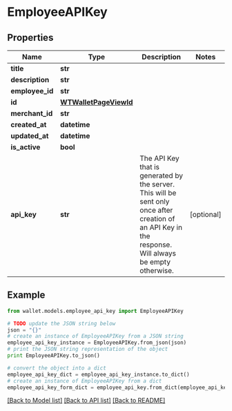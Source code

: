 # EmployeeAPIKey


## Properties

Name | Type | Description | Notes
------------ | ------------- | ------------- | -------------
**title** | **str** |  | 
**description** | **str** |  | 
**employee_id** | **str** |  | 
**id** | [**WTWalletPageViewId**](WTWalletPageViewId.md) |  | 
**merchant_id** | **str** |  | 
**created_at** | **datetime** |  | 
**updated_at** | **datetime** |  | 
**is_active** | **bool** |  | 
**api_key** | **str** | The API Key that is generated by the server. This will be sent only once after creation of an API Key in the response. Will always be empty otherwise. | [optional] 

## Example

```python
from wallet.models.employee_api_key import EmployeeAPIKey

# TODO update the JSON string below
json = "{}"
# create an instance of EmployeeAPIKey from a JSON string
employee_api_key_instance = EmployeeAPIKey.from_json(json)
# print the JSON string representation of the object
print EmployeeAPIKey.to_json()

# convert the object into a dict
employee_api_key_dict = employee_api_key_instance.to_dict()
# create an instance of EmployeeAPIKey from a dict
employee_api_key_form_dict = employee_api_key.from_dict(employee_api_key_dict)
```
[[Back to Model list]](../README.md#documentation-for-models) [[Back to API list]](../README.md#documentation-for-api-endpoints) [[Back to README]](../README.md)


